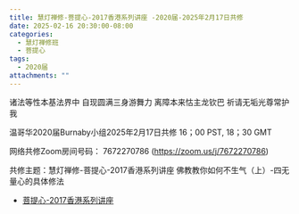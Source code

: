 ```yaml
---
title: 慧灯禅修-菩提心-2017香港系列讲座 -2020届-2025年2月17日共修
date: 2025-02-16 20:30:00-08:00
categories:
  - 慧灯禅修班
  - 菩提心
tags:
  - 2020届
attachments: ""
---
```

诸法等性本基法界中 自现圆满三身游舞力
离障本来怙主龙钦巴 祈请无垢光尊常护我

温哥华2020届Burnaby小组2025年2月17日共修
16；00 PST, 18；30 GMT

网络共修Zoom房间号码： 7672270786 (<https://zoom.us/j/7672270786>)

共修主题：慧灯禅修-菩提心-2017香港系列讲座 佛教教你如何不生气（上）-四无量心的具体修法

* [菩提心-2017香港系列讲座](https://www.fohuifayu.com/index.php/huideng-jiangtang/huanqiu-xilie/xianggang-diqu/2698-l17095)






